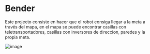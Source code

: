 # Bender
Este projecto consiste en hacer que el robot consiga llegar a la meta a través del mapa, en el mapa se puede encontrar casillas con teletransportadores, casillas con inversores de direccion, paredes y la propia meta.

![image](https://user-images.githubusercontent.com/60187468/110494047-80b9ca80-80f3-11eb-8a98-eb6612d4a009.png)
